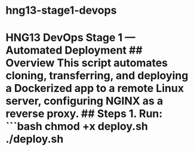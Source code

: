 # hng13-stage1-devops
# HNG13 DevOps Stage 1 — Automated Deployment  ## Overview This script automates cloning, transferring, and deploying a Dockerized app to a remote Linux server, configuring NGINX as a reverse proxy.  ## Steps 1. Run:    ```bash    chmod +x deploy.sh    ./deploy.sh
